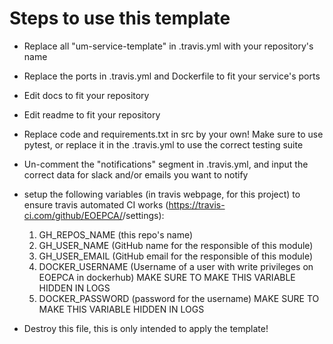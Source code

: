# Steps to use this template
- Replace all "um-service-template" in .travis.yml with your repository's name
- Replace the ports in .travis.yml and Dockerfile to fit your service's ports
- Edit docs to fit your repository
- Edit readme to fit your repository
- Replace code and requirements.txt in src by your own! Make sure to use pytest, or replace it in the .travis.yml to use the correct testing suite 
- Un-comment the "notifications" segment in .travis.yml, and input the correct data for slack and/or emails you want to notify

- setup the following variables (in travis webpage, for this project) to ensure travis automated CI works (https://travis-ci.com/github/EOEPCA/<project>/settings):
    1. GH_REPOS_NAME (this repo's name)
    2. GH_USER_NAME (GitHub name for the responsible of this module)
    3. GH_USER_EMAIL (GitHub email for the responsible of this module)
    4. DOCKER_USERNAME (Username of a user with write privileges on EOEPCA in dockerhub) MAKE SURE TO MAKE THIS VARIABLE HIDDEN IN LOGS
    5. DOCKER_PASSWORD (password for the username) MAKE SURE TO MAKE THIS VARIABLE HIDDEN IN LOGS

- Destroy this file, this is only intended to apply the template!